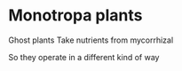 # Monotropa plants

Ghost plants
Take nutrients from mycorrhizal 

So they operate in a different kind of way